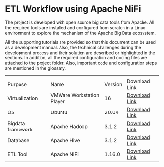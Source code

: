 # ETL Workflow using Apache NiFi
The project is developed with open source big data tools from Apache. All the required tools are installed and configured from scratch in a Linux environment to explore the mechanism of the Apache Big Data ecosystem.

All the supporting tutorials are provided so that this document can be used as a development manual. Also, the technical challenges during the development process and their solution are described or highlighted in the sections. In addition, all the required configuration and coding files are attached to the project folder. Also, important code and configuration steps are mentioned in the glossary.  

<table>
    <tr>
        <td></td>
        <td></td>
        <td></td>
        <td></td>
    </tr>
    <tr>
        <td>Purpose</td>
        <td>Name</td>
        <td>Version</td>
        <td>Download Link</td>
    </tr>
    <tr>
        <td>Virtualization</td>
        <td>VMWare Workstation Player</td>
        <td>16</td>
        <td><a href="https://www.vmware.com/ca/products/workstation-player/workstation-player-evaluation.html" target="_blank">Download Link</a></td>
    </tr>
    <tr>
        <td>OS </td>
        <td>Ubuntu </td>
        <td>20.04</td>
        <td><a href="https://ubuntu.com/download/desktop">Download Link</a></td>
    </tr>
    <tr>
        <td>Bigdata framework </td>
        <td>Apache Hadoop</td>
        <td>3.1.2</td>
        <td><a href="url">Download Link</a></td>
    </tr>
    <tr>
        <td>Database </td>
        <td>Apache Hive</td>
        <td>3.1.2</td>
        <td><a href="url">Download Link</a></td>
    </tr>
    <tr>
        <td>ETL Tool</td>
        <td>Apache NiFi</td>
        <td>1.16.0</td>
        <td><a href="url">Download Link</a></td>
    </tr>
</table>
